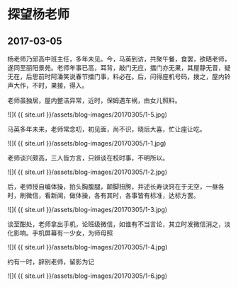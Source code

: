 探望杨老师
========================

2017-03-05
------------------------

杨老师乃邱高中班主任，多年未见。今，马英到访，共聚午餐，食罢，欲晤老师，遂同至丽阳景苑。老师年事已高，耳背，敲门无应，擂门亦无果，其屋静无音，疑无在，后思前时阿潘笑说春节擂门事，料必在。后，问得座机号码，拨之，屋内铃声大作，不时，果接，得入。

老师虽独居，屋内整洁异常，近时，保姆遇车祸，由女儿照料。

![]( {{ site.url }}/assets/blog-images/20170305/1-5.jpg)

马英多年未来，老师常念叨，初见面，尚不识，晓后大喜，忙让座让吃。

![]( {{ site.url }}/assets/blog-images/20170305/1-1.jpg)

老师谈兴颇高，三人皆方言，只辨谈在校时事，不明所以。

![]( {{ site.url }}/assets/blog-images/20170305/1-2.jpg)

后，老师授自编体操，拍头胸腹腿，颠脚扭胯，并述长寿诀窍在于无空，一昼各时，刷微信，看新闻，做体操，各有其时，各事皆有标准，达标方罢。

![]( {{ site.url }}/assets/blog-images/20170305/1-3.jpg)

谈至酣处，老师拿出手机，论班级微信，如谁有不当言论，其立时发微信消之，淡化影响。手机屏幕有一少女，为师母照

![]( {{ site.url }}/assets/blog-images/20170305/1-4.jpg)

约有一时，辞别老师，留影为记

![]( {{ site.url }}/assets/blog-images/20170305/1-6.jpg)